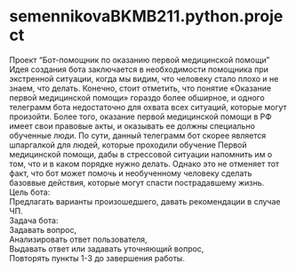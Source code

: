 # semennikovaBKMB211.python.project  
Проект “Бот-помощник по оказанию первой медицинской помощи”  
Идея создания бота заключается в необходимости помощника при экстренной ситуации, когда мы видим, что человеку стало плохо и не знаем, что делать. Конечно, стоит отметить, что понятие «Оказание первой медицинской помощи» гораздо более обширное, и одного телеграмм бота недостаточно для охвата всех ситуаций, которые могут произойти. Более того, оказание первой медицинской помощи в РФ имеет свои правовые акты, и оказывать ее должны специально обученные люди. По сути, данный телеграмм бот скорее является шпаргалкой для людей, которые проходили обучение Первой медицинской помощи, дабы в стрессовой ситуации напомнить им о том, что и в каком порядке нужно делать. Однако это не отменяет тот факт, что бот может помочь и необученному человеку сделать базоввые действия, которые могут спасти пострадавшему жизнь.  
Цель бота:  
Предлагать варианты произошедшего, давать рекомендации в случае ЧП.  
Задача бота:  
Задавать вопрос,  
Анализировать ответ пользователя,  
Выдавать ответ или задавать уточняющий вопрос,  
Повторять пункты 1-3 до завершения работы.  


